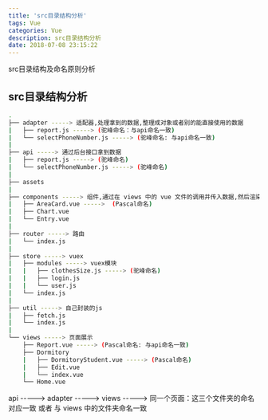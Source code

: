 ```yaml
---
title: 'src目录结构分析'
tags: Vue
categories: Vue
description: src目录结构分析
date: 2018-07-08 23:15:22
---
```


src目录结构及命名原则分析

<!-- more -->
<!-- markdownlint-disable MD002 MD041-->

## src目录结构分析

```bash
.
├── adapter -----> 适配器,处理拿到的数据,整理成对象或者别的能直接使用的数据
|   ├── report.js -----> (驼峰命名：与api命名一致)
|   └── selectPhoneNumber.js -----> (驼峰命名: 与api命名一致)
|
├── api -----> 通过后台接口拿到数据
|   ├── report.js -----> (驼峰命名)
|   └── selectPhoneNumber.js -----> (驼峰命名)
|
├── assets
|
├── components -----> 组件,通过在 views 中的 vue 文件的调用并传入数据,然后渲染在页面中,复用性强
|   ├── AreaCard.vue ----->  (Pascal命名)
|   ├── Chart.vue
|   └── Entry.vue
|
├── router -----> 路由
|   └── index.js
|
├── store -----> vuex
|   ├── modules -----> vuex模块
|   |   ├── clothesSize.js -----> (驼峰命名)
|   |   ├── login.js
|   |   └── user.js
|   └── index.js
|
├── util -----> 自己封装的js
|   ├── fetch.js
|   └── index.js
|
└── views -----> 页面展示
    ├── Report.vue -----> (Pascal命名: 与api命名一致)
    ├── Dormitory
    |   ├── DormitoryStudent.vue -----> (Pascal命名)
    |   ├── Edit.vue
    |   └── index.vue
    └── Home.vue
```

api -----> adapter -----> views -----> 同一个页面：这三个文件夹的命名对应一致 或者 与 views 中的文件夹命名一致
